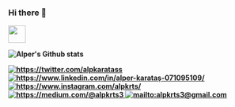### Hi there 👋
<!--
**alperkaratas/alperkaratas** is a ✨ _special_ ✨ repository because its `README.md` (this file) appears on your GitHub profile.

Here are some ideas to get you started:

- 🔭 I’m currently working on ...
- 🌱 I’m currently learning ...
- 👯 I’m looking to collaborate on ...
- 🤔 I’m looking for help with ...
- 💬 Ask me about ...
- 📫 How to reach me: ...
- 😄 Pronouns: ...
- ⚡ Fun fact: ...
-->
<img width=35 height=35 src="https://i.hizliresim.com/uVbeqe.png">


<b>    

![Alper's Github stats](https://github-readme-stats.vercel.app/api?username=alperkaratas)

<a href="https://twitter.com/alpkaratass" target="_blank">
    <img src="https://img.shields.io/badge/%20-twitter-%231DA1F2" alt="https://twitter.com/alpkaratass">
</a>
<a href="https://www.linkedin.com/in/alper-karataş-071095109/" target="_blank">
    <img src="https://img.shields.io/badge/%20-linkedin-0072b1" alt="https://www.linkedin.com/in/alper-karataş-071095109/">
</a>
<a href="https://www.instagram.com/alpkrts/" target="_blank">
    <img src="https://img.shields.io/badge/%20-instagram-fbad50" alt="https://www.instagram.com/alpkrts/">
</a>
<a href="https://medium.com/@alpkrts3" target="_blank">
    <img src="https://img.shields.io/badge/%20-medium-black" alt="https://medium.com/@alpkrts3">
</a>
<a href="mailto:alpkrts3@gmail.com" target="_blank">
    <img src="https://img.shields.io/badge/%20-gmail-B23121" alt="mailto:alpkrts3@gmail.com">
</a>


